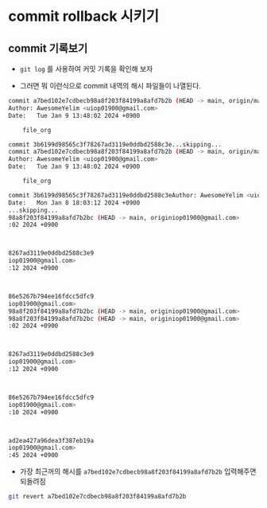 # commit rollback 시키기

## commit 기록보기

- `git log` 를 사용하여 커밋 기록을 확인해 보자

- 그러면 뭐 이런식으로 commit 내역의 해시 파일들이 나열된다.

```sh
commit a7bed102e7cdbecb98a8f203f84199a8afd7b2b (HEAD -> main, origin/main)
Author: AwesomeYelim <uiop01900@gmail.com>
Date:   Tue Jan 9 13:48:02 2024 +0900

    file_org

commit 3b6199d98565c3f78267ad3119e0ddbd2588c3e...skipping...
commit a7bed102e7cdbecb98a8f203f84199a8afd7b2b (HEAD -> main, origin/main)
Author: AwesomeYelim <uiop01900@gmail.com>
Date:   Tue Jan 9 13:48:02 2024 +0900

    file_org

commit 3b6199d98565c3f78267ad3119e0ddbd2588c3eAuthor: AwesomeYelim <uiop01900@gmail.com>
Date:   Mon Jan 8 18:03:12 2024 +0900
...skipping...
98a8f203f84199a8afd7b2bc (HEAD -> main, originiop01900@gmail.com>
:02 2024 +0900



8267ad3119e0ddbd2588c3e9
iop01900@gmail.com>
:12 2024 +0900



86e5267b794ee16fdcc5dfc9
iop01900@gmail.com>
98a8f203f84199a8afd7b2bc (HEAD -> main, originiop01900@gmail.com>
98a8f203f84199a8afd7b2bc (HEAD -> main, originiop01900@gmail.com>
:02 2024 +0900



8267ad3119e0ddbd2588c3e9
iop01900@gmail.com>
:12 2024 +0900



86e5267b794ee16fdcc5dfc9
iop01900@gmail.com>
:10 2024 +0900



ad2ea427a96dea3f387eb19a
iop01900@gmail.com>
:45 2024 +0900

```

- 가장 최근꺼의 해시를 `a7bed102e7cdbecb98a8f203f84199a8afd7b2b` 입력해주면 되돌려짐

```sh
git revert a7bed102e7cdbecb98a8f203f84199a8afd7b2b
```

